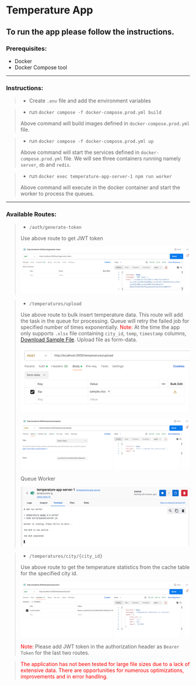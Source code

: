 # Temperature App

## To run the app please follow the instructions.

### Prerequisites:

- Docker
- Docker Compose tool

---

### Instructions:

> - Create `.env` file and add the environment variables

> - run `docker compose -f docker-compose.prod.yml build`
>
> Above command will build images defined in `docker-compose.prod.yml` file.

> - run `docker compose -f docker-compose.prod.yml up`
>
> Above command will start the services defined in `docker-compose.prod.yml` file. We will see three containers running namely `server`, `db` and `redis`.

> - run `docker exec temperature-app-server-1 npm run worker`
>
> Above command will execute in the docker container and start the worker to process the queues.

---

### Available Routes:

> - `/auth/generate-token`
>
> Use above route to get JWT token
>
> ![Sample](./public/readme/auth-generate-token.png)

> - `/temperatures/upload`
>
> Use above route to bulk insert temperature data. This route will add the task in the queue for processing. Queue will retry the failed job for specified number of times exponentially.
> <span style="color:red;">Note: </span>At the time the app only supports `.xlsx` file containing `city_id`, `temp`, `timestamp` columns, [Download Sample File](./public/readme/sample.xlsx).
> Upload file as form-data.
>
> ![Sample](./public/readme/temperatures-upload-demo.png)
>
> ![Sample](./public/readme/temperatures-upload.png)
>
> Queue Worker
>
> ![Sample](./public/readme/docker-worker.png)

> - `/temperatures/city/{city_id}`
>
>  Use above route to get the temperature statistics from the cache table for the specified city id.
>
> ![Sample](./public/readme/temperatures-city-id.png)
>
> <span style="color:red;">Note: </span>Please add JWT token in the authorization header as `Bearer Token` for the last two routes.

> <span style="color:red;">The application has not been tested for large file sizes due to a lack of extensive data. There are opportunities for numerous optimizations, improvements and in error handling.</span>
